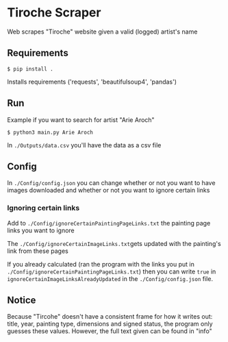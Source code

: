 # Tiroche Scraper
Web scrapes "Tiroche" website given a valid (logged) artist's name

## Requirements

```
$ pip install .
```
Installs requirements ('requests', 'beautifulsoup4', 'pandas')

## Run

Example if you want to search for artist "Arie Aroch"
```
$ python3 main.py Arie Aroch
```

In `./Outputs/data.csv` you'll have the data as a csv file

## Config

In `./Config/config.json` you can change whether or not you want to have images downloaded and whether or not you want to ignore certain links

### Ignoring certain links

Add to `./Config/ignoreCertainPaintingPageLinks.txt` the painting page links you want to ignore

The `./Config/ignoreCertainImageLinks.txt`gets updated with the painting's link from these pages

If you already calculated (ran the program with the links you put in `./Config/ignoreCertainPaintingPageLinks.txt`) then
you can write `true` in `ignoreCertainImageLinksAlreadyUpdated` in the `./Config/config.json` file.

## Notice
Because "Tircohe" doesn't have a consistent frame for how it writes out: title, year, painting type, dimensions and signed status, 
the program only guesses these values. However, the full text given can be found in "info"